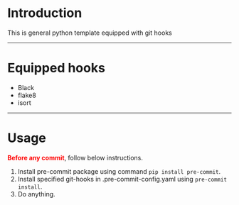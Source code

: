 # Introduction
This is general python template equipped with git hooks

---

# Equipped hooks
* Black
* flake8
* isort

---

# Usage
<span style="color:red">**Before any commit**</span>, follow below instructions.
1. Install pre-commit package using command `pip install pre-commit`.
2. Install specified git-hooks in .pre-commit-config.yaml using `pre-commit install`.
3. Do anything.
